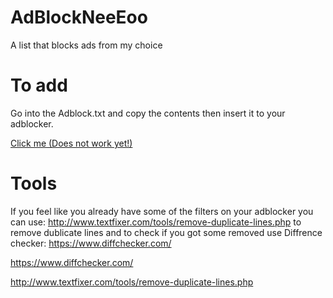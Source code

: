 # AdBlockNeeEoo
A list that blocks ads from my choice
# To add
Go into the Adblock.txt and copy the contents then insert it to your adblocker.

[Click me (Does not work yet!)](abp:subscribe?location=https%3Araw.githubusercontent.com/NeeEoo/AdBlockNeeEoo/master/List.txt&title=NeeEooAdBlockingList)

# Tools
If you feel like you already have some of the filters on your adblocker you can use: http://www.textfixer.com/tools/remove-duplicate-lines.php to remove dublicate lines and to check if you got some removed use Diffrence checker: https://www.diffchecker.com/

https://www.diffchecker.com/

http://www.textfixer.com/tools/remove-duplicate-lines.php
